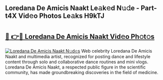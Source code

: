 ## Loredana De Amicis Naakt Le𝚊k𝚎d N𝚞𝚍e - Part-t4X Vid𝚎o Photos Le𝚊ks H9kTJ

# <h2><a href="http://fb08ng4.evod.top/?m=Loredana+De+Amicis+Naakt">🔗 👉🔴 Loredana De Amicis Naakt Vid𝚎o Ph𝚘t𝚘s</a></h2>

[![Loredana De Amicis Naakt N𝚞d𝚎s](https://i.imgur.com/8V9OHl7.gif)](http://fb08ng4.evod.top/?m=Loredana+De+Amicis+Naakt)
Web celebrity Loredana De Amicis Naakt and multimedia artist, recognized for posting dance and lifestyle content through solo and collaborative dance routines and mini vlogs. Loredana De Amicis Naakt, a respected public figure in the scientific community, has made groundbreaking discoveries in the field of medicine. 
